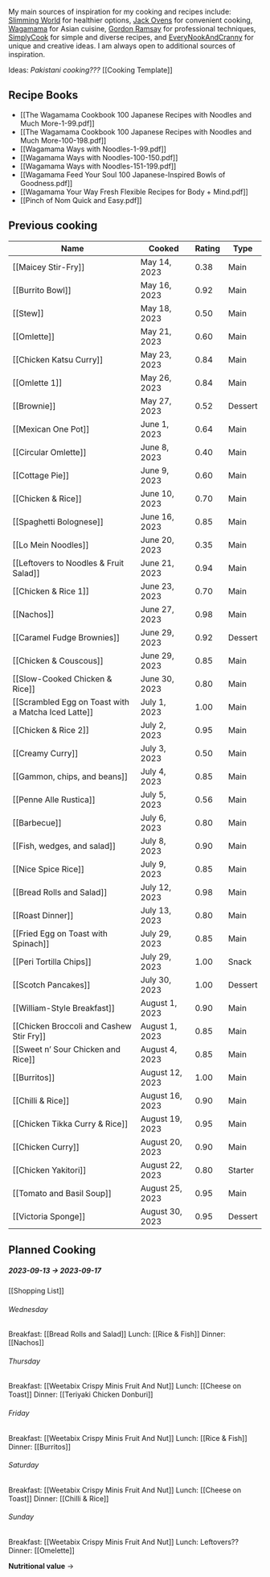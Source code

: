 My main sources of inspiration for my cooking and recipes include: [Slimming World](https://www.slimmingworld.co.uk/) for healthier options, [Jack Ovens](https://chefjackovens.com/recipes/) for convenient cooking, [Wagamama](https://www.wagamama.com/) for Asian cuisine, [Gordon Ramsay](https://www.gordonramsay.com/) for professional techniques, [SimplyCook](https://www.simplycook.com/) for simple and diverse recipes, and [EveryNookAndCranny](https://www.everynookandcranny.net/) for unique and creative ideas. I am always open to additional sources of inspiration.

Ideas: *Pakistani cooking???*
[[Cooking Template]]
## Recipe Books
 - [[The Wagamama Cookbook 100 Japanese Recipes with Noodles and Much More-1-99.pdf]]
 - [[The Wagamama Cookbook 100 Japanese Recipes with Noodles and Much More-100-198.pdf]]
 - [[Wagamama Ways with Noodles-1-99.pdf]]
 - [[Wagamama Ways with Noodles-100-150.pdf]]
 - [[Wagamama Ways with Noodles-151-199.pdf]]
 - [[Wagamama Feed Your Soul 100 Japanese-Inspired Bowls of Goodness.pdf]]
 - [[Wagamama Your Way Fresh Flexible Recipes for Body + Mind.pdf]]
 - [[Pinch of Nom Quick and Easy.pdf]]
## Previous cooking
| Name                                            | Cooked         | Rating | Type    |
|-------------------------------------------------|----------------|--------|---------|
| [[Maicey Stir-Fry]]                                 | May 14, 2023   | 0.38   | Main    |
| [[Burrito Bowl]]                                    | May 16, 2023   | 0.92   | Main    |
| [[Stew]]                                            | May 18, 2023   | 0.50   | Main    |
| [[Omlette]]                                         | May 21, 2023   | 0.60   | Main    |
| [[Chicken Katsu Curry]]                             | May 23, 2023   | 0.84   | Main    |
| [[Omlette 1]]                                       | May 26, 2023   | 0.84   | Main    |
| [[Brownie]]                                         | May 27, 2023   | 0.52   | Dessert |
| [[Mexican One Pot]]                                 | June 1, 2023   | 0.64   | Main    |
| [[Circular Omlette]]                                | June 8, 2023   | 0.40   | Main    |
| [[Cottage Pie]]                                     | June 9, 2023   | 0.60   | Main    |
| [[Chicken & Rice]]                                  | June 10, 2023  | 0.70   | Main    |
| [[Spaghetti Bolognese]]                             | June 16, 2023  | 0.85   | Main    |
| [[Lo Mein Noodles]]                                 | June 20, 2023  | 0.35   | Main    |
| [[Leftovers to Noodles & Fruit Salad]]              | June 21, 2023  | 0.94   | Main    |
| [[Chicken & Rice 1]]                                | June 23, 2023  | 0.70   | Main    |
| [[Nachos]]                                          | June 27, 2023  | 0.98   | Main    |
| [[Caramel Fudge Brownies]]                          | June 29, 2023  | 0.92   | Dessert |
| [[Chicken & Couscous]]                              | June 29, 2023  | 0.85   | Main    |
| [[Slow-Cooked Chicken & Rice]]                      | June 30, 2023  | 0.80   | Main    |
| [[Scrambled Egg on Toast with a Matcha Iced Latte]] | July 1, 2023   | 1.00   | Main    |
| [[Chicken & Rice 2]]                                | July 2, 2023   | 0.95   | Main    |
| [[Creamy Curry]]                                    | July 3, 2023   | 0.50   | Main    |
| [[Gammon, chips, and beans]]                        | July 4, 2023   | 0.85   | Main    |
| [[Penne Alle Rustica]]                              | July 5, 2023   | 0.56   | Main    |
| [[Barbecue]]                                        | July 6, 2023   | 0.80   | Main    |
| [[Fish, wedges, and salad]]                         | July 8, 2023   | 0.90   | Main    |
| [[Nice Spice Rice]]                                 | July 9, 2023   | 0.85   | Main    |
| [[Bread Rolls and Salad]]                           | July 12, 2023  | 0.98   | Main    |
| [[Roast Dinner]]                                    | July 13, 2023  | 0.80   | Main    |
| [[Fried Egg on Toast with Spinach]]                 | July 29, 2023  | 0.85   | Main    |
| [[Peri Tortilla Chips]]                             | July 29, 2023  | 1.00   | Snack   |
| [[Scotch Pancakes]]                                 | July 30, 2023  | 1.00   | Dessert |
| [[William-Style Breakfast]]                         | August 1, 2023 | 0.90   | Main    |
| [[Chicken Broccoli and Cashew Stir Fry]]            | August 1, 2023 | 0.85   | Main    |
| [[Sweet n’ Sour Chicken and Rice]]                  | August 4, 2023 | 0.85   | Main    |
| [[Burritos]]                                        | August 12, 2023| 1.00   | Main    |
| [[Chilli & Rice]]                                   | August 16, 2023| 0.90   | Main    |
| [[Chicken Tikka Curry & Rice]]                      | August 19, 2023| 0.95   | Main    |
| [[Chicken Curry]]                                   | August 20, 2023| 0.90   | Main    |
| [[Chicken Yakitori]]                                | August 22, 2023| 0.80   | Starter |
| [[Tomato and Basil Soup]]                           | August 25, 2023| 0.95   | Main    |
| [[Victoria Sponge]]                                 | August 30, 2023| 0.95   | Dessert |

## Planned Cooking
##### 2023-09-13 -> 2023-09-17
[[Shopping List]]
###### Wednesday
Breakfast: [[Bread Rolls and Salad]]
Lunch: [[Rice & Fish]]
Dinner: [[Nachos]]
###### Thursday
Breakfast: [[Weetabix Crispy Minis Fruit And Nut]]
Lunch: [[Cheese on Toast]]
Dinner: [[Teriyaki Chicken Donburi]]
###### Friday
Breakfast: [[Weetabix Crispy Minis Fruit And Nut]]
Lunch: [[Rice & Fish]]
Dinner: [[Burritos]]
###### Saturday
Breakfast: [[Weetabix Crispy Minis Fruit And Nut]]
Lunch: [[Cheese on Toast]]
Dinner: [[Chilli & Rice]]
###### Sunday
Breakfast: [[Weetabix Crispy Minis Fruit And Nut]]
Lunch: Leftovers??
Dinner: [[Omelette]]

**Nutritional value**
->